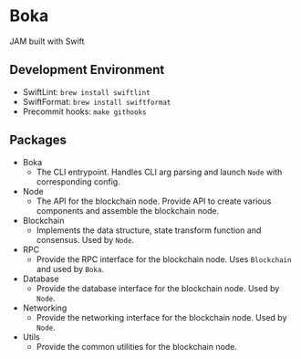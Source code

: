 # Boka

JAM built with Swift

## Development Environment

- SwiftLint: `brew install swiftlint`
- SwiftFormat: `brew install swiftformat`
- Precommit hooks: `make githooks`

## Packages

- Boka
  - The CLI entrypoint. Handles CLI arg parsing and launch `Node` with corresponding config.
- Node
  - The API for the blockchain node. Provide API to create various components and assemble the blockchain node.
- Blockchain
  - Implements the data structure, state transform function and consensus. Used by `Node`.
- RPC
  - Provide the RPC interface for the blockchain node. Uses `Blockchain` and used by `Boka`.
- Database
  - Provide the database interface for the blockchain node. Used by `Node`.
- Networking
  - Provide the networking interface for the blockchain node. Used by `Node`.
- Utils
  - Provide the common utilities for the blockchain node.
